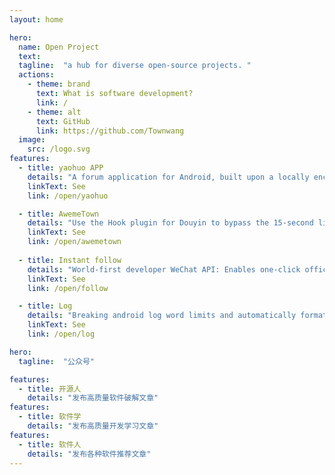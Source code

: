 ```yaml
---
layout: home

hero:
  name: Open Project
  text:
  tagline:  "a hub for diverse open-source projects. "
  actions:
    - theme: brand
      text: What is software development?
      link: /
    - theme: alt
      text: GitHub
      link: https://github.com/Townwang
  image:
    src: /logo.svg
features:
  - title: yaohuo APP
    details: "A forum application for Android, built upon a locally encapsulated crawler framework"
    linkText: See
    link: /open/yaohuo

  - title: AwemeTown
    details: "Use the Hook plugin for Douyin to bypass the 15-second limit."
    linkText: See
    link: /open/awemetown
	
  - title: Instant follow
    details: "World-first developer WeChat API: Enables one-click official account follow and friend addition in third-party apps—no API or permissions required."
    linkText: See
    link: /open/follow

  - title: Log
    details: "Breaking android log word limits and automatically formatting json."
    linkText: See
    link: /open/log

hero:
  tagline:  "公众号"

features:
  - title: 开源人
    details: "发布高质量软件破解文章"
features:
  - title: 软件学
    details: "发布高质量开发学习文章"
features:
  - title: 软件人
    details: "发布各种软件推荐文章"
---
```



